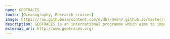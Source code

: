 ```yaml
---
name: GEOTRACES
tools: [Oceanography, Research cruises]
image: https://raw.githubusercontent.com/mvdh7/mvdh7.github.io/master/images/geotraces-map.png
description: GEOTRACES is an international programme which aims to improve the understanding of biogeochemical cycles and large-scale distribution of trace elements and their isotopes in the marine environment.
external_url: http://www.geotraces.org/
---
```

